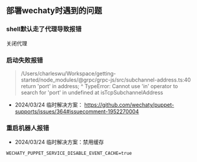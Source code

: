 ## 部署wechaty时遇到的问题

### shell默认走了代理导致报错
关闭代理

### 启动失败报错

> /Users/charleswu/Workspace/getting-started/node_modules/@grpc/grpc-js/src/subchannel-address.ts:40 return 'port' in address; ^ TypeError: Cannot use 'in' operator to search for 'port' in undefined at isTcpSubchannelAddress

- 2024/03/24 临时解决方案：
https://github.com/wechaty/puppet-supports/issues/364#issuecomment-1952270004

### 重启机器人报错
- 2024/03/24 临时解决方案：禁用缓存

```shell
WECHATY_PUPPET_SERVICE_DISABLE_EVENT_CACHE=true
```
